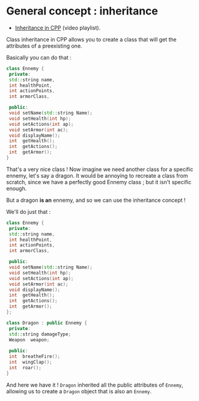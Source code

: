 # General concept : inheritance

- [Inheritance in CPP](https://www.youtube.com/watch?v=ptwZfAhI-kk&list=PLaatXkJEXKyKlx6H44MbV2d63AmudD5sd&index=1) (video playlist).

Class inheritance in CPP allows you to create a class that will get the attributes of a preexisting one.

Basically you can do that :

```cpp
class Ennemy {
 private:
 std::string name,
 int healthPoint,
 int actionPoints,
 int armorClass,

 public:
 void setName(std::string Name);
 void setHealth(int hp);
 void setActions(int ap);
 void setArmor(int ac);
 void displayName();
 int  getHealth();
 int  getActions();
 int  getArmor();
}
```

That's a very nice class ! Now imagine we need another class for a specific ennemy, let's say a dragon. It would be annoying to recreate a class from scratch, since we have a perfectly good Ennemy class ; but it isn't specific enough.

But a dragon **is an** ennemy, and so we can use the inheritance concept !

We'll do just that :

```cpp
class Ennemy {
 private:
 std::string name,
 int healthPoint,
 int actionPoints,
 int armorClass,

 public:
 void setName(std::string Name);
 void setHealth(int hp);
 void setActions(int ap);
 void setArmor(int ac);
 void displayName();
 int  getHealth();
 int  getActions();
 int  getArmor();
};

class Dragon : public Ennemy {
 private:
 std::string damageType;
 Weapon  weapon;
 
 public:
 int  breatheFire();
 int  wingClap();
 int  roar();
}
```

And here we have it ! `Dragon` inherited all the public attributes of `Ennemy`, allowing us to create a `Dragon` object that is also an `Ennemy`.
